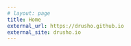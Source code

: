 ```yaml
---
# layout: page
title: Home
external_url: https://drusho.github.io
external_site: drusho.io
---
```



<!-- ---
title: External Home
layout: post
external_url: https://drusho.github.io
external_site: drusho.io
--- -->